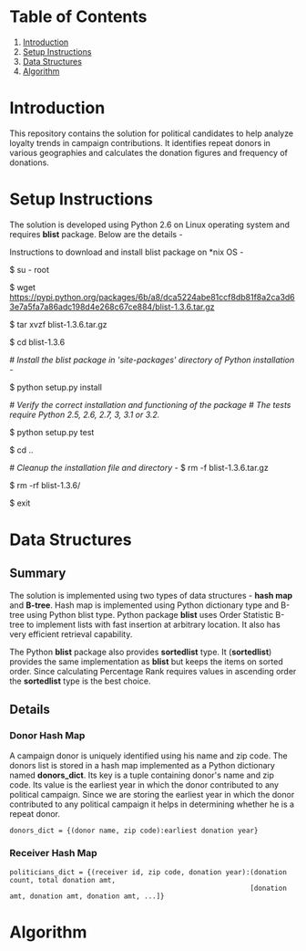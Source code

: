 # Table of Contents
1. [Introduction](README.md#introduction)
1. [Setup Instructions](README.md#setup-instructions)
1. [Data Structures](README.md#data-structures)
1. [Algorithm](README.md#Algorithm)

# Introduction
This repository contains the solution for political candidates to help analyze loyalty trends in campaign contributions. It identifies repeat donors in various geographies and calculates the donation figures and frequency of donations. 

# Setup Instructions
The solution is developed using Python 2.6 on Linux operating system and requires **blist** package. Below are the details - 

Instructions to download and install blist package on \*nix OS -

$ su - root

$ wget https://pypi.python.org/packages/6b/a8/dca5224abe81ccf8db81f8a2ca3d63e7a5fa7a86adc198d4e268c67ce884/blist-1.3.6.tar.gz

$ tar xvzf blist-1.3.6.tar.gz

$ cd blist-1.3.6

\# *Install the blist package in 'site-packages' directory of Python installation -*

$ python setup.py install

\# *Verify the correct installation and functioning of the package*
\# *The tests require Python 2.5, 2.6, 2.7, 3, 3.1 or 3.2.*

$ python setup.py test

$ cd ..

\# *Cleanup the installation file and directory -*
$ rm -f blist-1.3.6.tar.gz 

$ rm -rf blist-1.3.6/

$ exit


# Data Structures
## Summary
The solution is implemented using two types of data structures - **hash map** and **B-tree**. Hash map is implemented using Python dictionary type and B-tree using Python blist type. Python package **blist** uses Order Statistic B-tree to implement lists with fast insertion at arbitrary location. It also has very efficient retrieval capability. 

The Python **blist** package also provides **sortedlist** type. It (**sortedlist**) provides the same implementation as **blist** but keeps the items on sorted order. Since calculating Percentage Rank requires values in ascending order the **sortedlist** type is the best choice. 

## Details
### Donor Hash Map
A campaign donor is uniquely identified using his name and zip code. The donors list is stored in a hash map implemented as a Python dictionary named **donors\_dict**. Its key is a tuple containing donor's name and zip code. Its value is the earliest year in which the donor contributed to any political campaign. Since we are storing the earliest year in which the donor contributed to any political campaign it helps in determining whether he is a repeat donor. 

```
donors_dict = {(donor name, zip code):earliest donation year}
```

### Receiver Hash Map

```
politicians_dict = {(receiver id, zip code, donation year):(donation count, total donation amt, 
                                                           [donation amt, donation amt, donation amt, ...]}
```

# Algorithm

